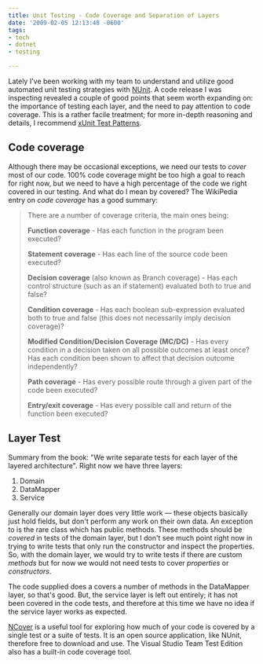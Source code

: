 ```yaml
---
title: Unit Testing - Code Coverage and Separation of Layers
date: '2009-02-05 12:13:48 -0600'
tags:
- tech
- dotnet
- testing

---
```


Lately I've been working with my team to understand and utilize good automated
unit testing strategies with [NUnit](https://www.nunit.org). A code release I was
inspecting revealed a couple of good points that seem worth expanding on: the
importance of testing each layer, and the need to pay attention to code
coverage. This is a rather facile treatment; for more in-depth reasoning and
details, I recommend [xUnit Test Patterns](http://www.xunitpatterns.com).

<!-- truncate -->

## Code coverage

Although there may be occasional exceptions, we need our tests to _cover_ most
of our code. 100% code coverage might be too high a goal to reach for right now,
but we need to have a high percentage of the code we right covered in our
testing. And what do I mean by covered? The WikiPedia entry on _code coverage_
has a good summary:

> There are a number of coverage criteria, the main ones being:
>
> **Function coverage** - Has each function in the program been executed?
>
> **Statement coverage** - Has each line of the source code been executed?
>
> **Decision coverage** (also known as Branch coverage) - Has each control
> structure (such as an if statement) evaluated both to true and false?
>
> **Condition coverage** - Has each boolean sub-expression evaluated both to
> true and false (this does not necessarily imply decision coverage)?
>
> **Modified Condition/Decision Coverage (MC/DC)** - Has every condition in a
> decision taken on all possible outcomes at least once? Has each condition been
> shown to affect that decision outcome independently?
>
> **Path coverage** - Has every possible route through a given part of the code
> been executed?
>
> **Entry/exit coverage** - Has every possible call and return of the function
> been executed?

## Layer Test

Summary from the book: "We write separate tests for each layer of the layered
architecture". Right now we have three layers:

1. Domain
1. DataMapper
1. Service

Generally our domain layer does very little work &mdash; these objects basically
just hold fields, but don't perform any work on their own data. An exception to
is the rare class which has public methods. These methods should be _covered_ in
tests of the domain layer, but I don't see much point right now in trying to
write tests that only run the constructor and inspect the properties. So, with
the domain layer, we would try to write tests if there are custom _methods_ but
for now we would not need tests to cover _properties_ or _constructors_.

The code supplied does a covers a number of methods in the DataMapper layer, so
that's good. But, the service layer is left out entirely; it has not been
covered in the code tests, and therefore at this time we have no idea if the
service layer works as expected.

[NCover](https://www.ncover.com/) is a useful tool for exploring how much of
your code is covered by a single test or a suite of tests. It is an open source
application, like NUnit, therefore free to download and use. The Visual Studio
Team Test Edition also has a built-in code coverage tool.
